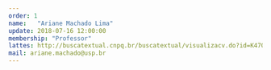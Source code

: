 ```yaml
---
order: 1
name:   "Ariane Machado Lima"
update: 2018-07-16 12:00:00
membership: "Professor"
lattes: http://buscatextual.cnpq.br/buscatextual/visualizacv.do?id=K4703763H4"
mail: ariane.machado@usp.br
---
```

